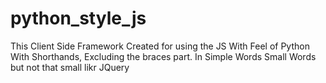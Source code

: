 # python_style_js
This Client Side Framework Created for using the JS With Feel of Python With Shorthands, Excluding the braces part. In Simple Words Small Words but not that small likr JQuery
